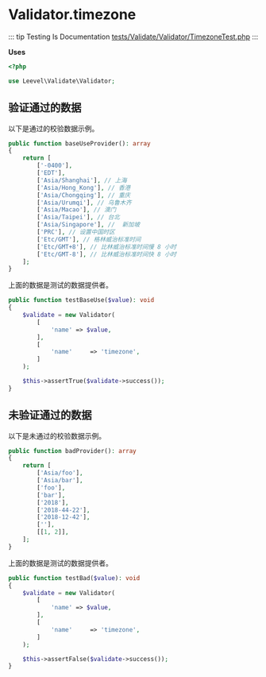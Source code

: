 # Validator.timezone

::: tip Testing Is Documentation
[tests/Validate/Validator/TimezoneTest.php](https://github.com/hunzhiwange/framework/blob/master/tests/Validate/Validator/TimezoneTest.php)
:::
    
**Uses**

``` php
<?php

use Leevel\Validate\Validator;
```

## 验证通过的数据

以下是通过的校验数据示例。

``` php
public function baseUseProvider(): array
{
    return [
        ['-0400'],
        ['EDT'],
        ['Asia/Shanghai'], // 上海
        ['Asia/Hong_Kong'], // 香港
        ['Asia/Chongqing'], // 重庆
        ['Asia/Urumqi'], // 乌鲁木齐
        ['Asia/Macao'], // 澳门
        ['Asia/Taipei'], // 台北
        ['Asia/Singapore'], //  新加坡
        ['PRC'], // 设置中国时区
        ['Etc/GMT'], // 格林威治标准时间
        ['Etc/GMT+8'], // 比林威治标准时间慢 8 小时
        ['Etc/GMT-8'], // 比林威治标准时间快 8 小时
    ];
}
```

上面的数据是测试的数据提供者。


``` php
public function testBaseUse($value): void
{
    $validate = new Validator(
        [
            'name' => $value,
        ],
        [
            'name'     => 'timezone',
        ]
    );

    $this->assertTrue($validate->success());
}
```
    
## 未验证通过的数据

以下是未通过的校验数据示例。

``` php
public function badProvider(): array
{
    return [
        ['Asia/foo'],
        ['Asia/bar'],
        ['foo'],
        ['bar'],
        ['2018'],
        ['2018-44-22'],
        ['2018-12-42'],
        [''],
        [[1, 2]],
    ];
}
```

上面的数据是测试的数据提供者。


``` php
public function testBad($value): void
{
    $validate = new Validator(
        [
            'name' => $value,
        ],
        [
            'name'     => 'timezone',
        ]
    );

    $this->assertFalse($validate->success());
}
```